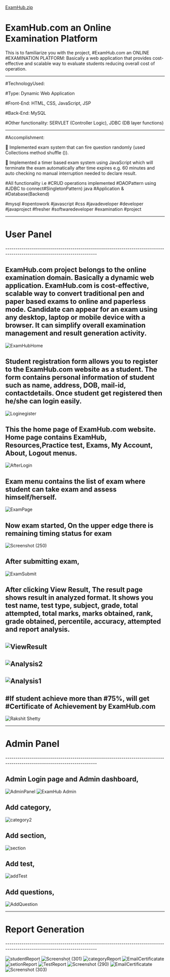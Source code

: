 [ExamHub.zip](https://github.com/sagarghodake/ExamHub.com/files/5146453/ExamHub.zip)

# ExamHub.com an Online Examination Platform
This is to familiarize you with the project,
#ExamHub.com an ONLINE #EXAMINATION PLATFORM: Basically a web application that provides cost-effective and scalable way to evaluate students reducing overall cost of operation.

---------------------------------------------------------------------------------------------------------------------------
#TechnologyUsed:

#Type: Dynamic Web Application

#Front-End: HTML, CSS, JavaScript, JSP

#Back-End: MySQL

#Other functionality: SERVLET (Controller Logic), JDBC (DB layer functions)

---------------------------------------------------------------------------------------------------------------------------
#Accomplishment:

 Implemented exam system that can fire question randomly (used Collections method shuffle ()).

 Implemented a timer based exam system using JavaScript which will terminate the exam automatically after time expires e.g. 60 minutes and auto checking no manual interruption needed to declare result.

#All functionality i.e #CRUD operations implemented #DAOPattern using #JDBC to connect#SingletonPattern) java #Application & #Database(Backend)

#mysql #opentowork #javascript #css #javadeveloper #developer #javaproject #fresher #softwaredeveloper #examination #project

---------------------------------------------------------------------------------------------------------------------------
<h1>User Panel</h1>
---------------------------------------------------------------------------------------------------------------------------

 ExamHub.com project belongs to the online examination domain. Basically a dynamic web application. 
 ExamHub.com is cost-effective, scalable way to convert traditional pen and paper based exams to online and paperless mode. 
 Candidate can appear for an exam using any desktop, laptop or mobile device with a browser.
 It can simplify overall examination management and result generation activity.
 ---------------------------------------------------------------------------------------------------------------------------
![ExamHubHome](https://user-images.githubusercontent.com/60310009/90327158-5c0ed180-dfae-11ea-9945-774a9427ca61.jpg)


Student registration form allows you to register to the ExamHub.com website as a student. The form contains personal information of student such as name, address, DOB, mail-id, contactdetails. Once student get registered then he/she can login easily.
---------------------------------------------------------------------------------------------------------------------------
![Loginegister](https://user-images.githubusercontent.com/60310009/90326807-7646b080-dfaa-11ea-97e3-6000462c43c1.jpg)

This the home page of ExamHub.com website. Home page contains ExamHub, Resources,Practice test, Exams, My Account, About, Logout menus.
---------------------------------------------------------------------------------------------------------------------------
![AfterLogin](https://user-images.githubusercontent.com/60310009/90328822-17d6fd80-dfbd-11ea-8aac-080b535ecff7.jpg)

Exam menu contains the list of exam where student can take exam and assess himself/herself.
---------------------------------------------------------------------------------------------------------------------------
![ExamPage](https://user-images.githubusercontent.com/60310009/90328912-faeefa00-dfbd-11ea-91fc-354e62fa83dd.jpg)

Now exam started, On the upper edge there is remaining timing status for exam
---------------------------------------------------------------------------------------------------------------------------
![Screenshot (250)](https://user-images.githubusercontent.com/60310009/90328929-2245c700-dfbe-11ea-9e5c-b12899ddc68e.png)

After submitting exam,
---------------------------------------------------------------------------------------------------------------------------
![ExamSubmit](https://user-images.githubusercontent.com/60310009/90328959-5325fc00-dfbe-11ea-9d6a-a8ac467ef244.jpg)

After clicking View Result, The result page shows result in analyzed format. It shows you
test name, test type, subject, grade, total attempted, total marks, marks obtained, rank, grade
obtained, percentile, accuracy, attempted and report analysis.
---------------------------------------------------------------------------------------------------------------------------
![ViewResult](https://user-images.githubusercontent.com/60310009/90329007-94b6a700-dfbe-11ea-9f8e-872da6c3d310.jpg)
---------------------------------------------------------------------------------------------------------------------------
![Analysis2](https://user-images.githubusercontent.com/60310009/90329042-ee1ed600-dfbe-11ea-9d82-c30c7a7e6149.jpg)
---------------------------------------------------------------------------------------------------------------------------
![Analysis1](https://user-images.githubusercontent.com/60310009/90329029-dd6e6000-dfbe-11ea-997e-1aa5b2489168.jpg)
---------------------------------------------------------------------------------------------------------------------------
#If student achieve more than #75%, will get #Certificate of Achievement by ExamHub.com
---------------------------------------------------------------------------------------------------------------------------
![Rakshit Shetty](https://user-images.githubusercontent.com/60310009/90329102-5d94c580-dfbf-11ea-8fbe-c8608d3daa90.jpg)


---------------------------------------------------------------------------------------------------------------------------
<h1>Admin Panel</h1>
---------------------------------------------------------------------------------------------------------------------------


Admin Login page and Admin dashboard,
---------------------------------------------------------------------------------------------------------------------------
![AdminPanel](https://user-images.githubusercontent.com/60310009/90331240-8ffaee80-dfd0-11ea-84d1-4a1def87258c.png)
![ExamHub Admin](https://user-images.githubusercontent.com/60310009/90331248-95583900-dfd0-11ea-955b-31ad9e15ef9e.png)

Add category,
---------------------------------------------------------------------------------------------------------------------------
![category2](https://user-images.githubusercontent.com/60310009/90332214-c2104e80-dfd8-11ea-93c0-5db68475c445.jpg)

Add section,
---------------------------------------------------------------------------------------------------------------------------
![section](https://user-images.githubusercontent.com/60310009/90332228-d2c0c480-dfd8-11ea-844c-35e87a5d2ef5.jpg)

Add test,
---------------------------------------------------------------------------------------------------------------------------
![addTest](https://user-images.githubusercontent.com/60310009/90332239-e4a26780-dfd8-11ea-86b8-f664aa522689.jpg)

Add questions,
---------------------------------------------------------------------------------------------------------------------------
![AddQuestion](https://user-images.githubusercontent.com/60310009/90332236-de13f000-dfd8-11ea-8562-6cdd1270877c.jpg)


---------------------------------------------------------------------------------------------------------------------------
<h1>Report Generation</h1>
---------------------------------------------------------------------------------------------------------------------------

![studentReport](https://user-images.githubusercontent.com/60310009/90332302-524e9380-dfd9-11ea-99af-219533ab5c98.jpg)
![Screenshot (301)](https://user-images.githubusercontent.com/60310009/90332321-7e6a1480-dfd9-11ea-9a31-17622b617bc5.png)
![categoryReport](https://user-images.githubusercontent.com/60310009/90332308-567ab100-dfd9-11ea-8874-79ef3a663cc1.jpg)
![EmailCertificatate](https://user-images.githubusercontent.com/60310009/90332355-ad808600-dfd9-11ea-8669-407838ae75f9.jpg)
![setionReport](https://user-images.githubusercontent.com/60310009/90332310-5da1bf00-dfd9-11ea-8865-62a7df22d33c.jpg)
![TestReport](https://user-images.githubusercontent.com/60310009/90332318-78743380-dfd9-11ea-98ef-0cddd12c396a.jpg)
![Screenshot (290)](https://user-images.githubusercontent.com/60310009/90332338-95a90200-dfd9-11ea-964f-8d4a1c7ed1f1.png)
![EmailCertificatate](https://user-images.githubusercontent.com/60310009/90332355-ad808600-dfd9-11ea-8669-407838ae75f9.jpg)
![Screenshot (303)](https://user-images.githubusercontent.com/60310009/90332361-c426dd00-dfd9-11ea-97aa-6d980b72aad8.png)




















